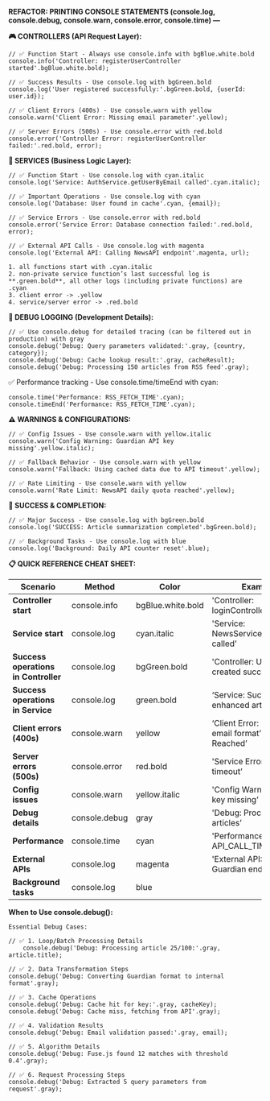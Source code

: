 **REFACTOR: PRINTING CONSOLE STATEMENTS (console.log, console.debug, console.warn, console.error, console.time) —**

**🎮 CONTROLLERS (API Request Layer):**

```tsx
// ✅ Function Start - Always use console.info with bgBlue.white.bold
console.info('Controller: registerUserController started'.bgBlue.white.bold);

// ✅ Success Results - Use console.log with bgGreen.bold
console.log('User registered successfully:'.bgGreen.bold, {userId: user.id});

// ✅ Client Errors (400s) - Use console.warn with yellow
console.warn('Client Error: Missing email parameter'.yellow);

// ✅ Server Errors (500s) - Use console.error with red.bold
console.error('Controller Error: registerUserController failed:'.red.bold, error);
```

**🔧 SERVICES (Business Logic Layer):**

```tsx
// ✅ Function Start - Use console.log with cyan.italic
console.log('Service: AuthService.getUserByEmail called'.cyan.italic);

// ✅ Important Operations - Use console.log with cyan
console.log('Database: User found in cache'.cyan, {email});

// ✅ Service Errors - Use console.error with red.bold
console.error('Service Error: Database connection failed:'.red.bold, error);

// ✅ External API Calls - Use console.log with magenta
console.log('External API: Calling NewsAPI endpoint'.magenta, url);

1. all functions start with .cyan.italic
2. non-private service function’s last successful log is **.green.bold**, all other logs (including private functions) are .cyan
3. client error -> .yellow
4. service/server error -> .red.bold
```

**🐛 DEBUG LOGGING (Development Details):**

```tsx
// ✅ Use console.debug for detailed tracing (can be filtered out in production) with gray
console.debug('Debug: Query parameters validated:'.gray, {country, category});
console.debug('Debug: Cache lookup result:'.gray, cacheResult);
console.debug('Debug: Processing 150 articles from RSS feed'.gray);
```

✅ Performance tracking - Use console.time/timeEnd with cyan:

```tsx
console.time('Performance: RSS_FETCH_TIME'.cyan);
console.timeEnd('Performance: RSS_FETCH_TIME'.cyan);
```

**⚠️ WARNINGS & CONFIGURATIONS:**

```tsx
// ✅ Config Issues - Use console.warn with yellow.italic
console.warn('Config Warning: Guardian API key missing'.yellow.italic);

// ✅ Fallback Behavior - Use console.warn with yellow
console.warn('Fallback: Using cached data due to API timeout'.yellow);

// ✅ Rate Limiting - Use console.warn with yellow
console.warn('Rate Limit: NewsAPI daily quota reached'.yellow);
```

**🎉 SUCCESS & COMPLETION:**

```tsx
// ✅ Major Success - Use console.log with bgGreen.bold
console.log('SUCCESS: Article summarization completed'.bgGreen.bold);

// ✅ Background Tasks - Use console.log with blue
console.log('Background: Daily API counter reset'.blue);
```

**📋 QUICK REFERENCE CHEAT SHEET:**

| **Scenario** | **Method** | **Color** | **Example** |
| --- | --- | --- | --- |
| **Controller start** | console.info | bgBlue.white.bold | 'Controller: loginController started’ |
| **Service start** | console.log | cyan.italic | 'Service: NewsService.fetchNews called’ |
| **Success operations in Controller** | console.log | bgGreen.bold | 'Controller: User created successfully’ |
| **Success operations in Service** | console.log | green.bold | ‘Service: Successfully enhanced article’ |
| **Client errors (400s)** | console.warn | yellow | ‘Client Error: Invalid email format’, ‘Quota Reached’ |
| **Server errors (500s)** | console.error | red.bold | 'Service Error: Database timeout’ |
| **Config issues** | console.warn | yellow.italic | 'Config Warning: API key missing’ |
| **Debug details** | console.debug | gray | 'Debug: Processing 50 articles’ |
| **Performance** | console.time | cyan | 'Performance: API_CALL_TIME’ |
| **External APIs** | console.log | magenta | 'External API: Calling Guardian endpoint’ |
| **Background tasks** | console.log | blue |  |

**When to Use console.debug():**

```tsx
Essential Debug Cases:

// ✅ 1. Loop/Batch Processing Details
    console.debug('Debug: Processing article 25/100:'.gray, article.title);

// ✅ 2. Data Transformation Steps  
console.debug('Debug: Converting Guardian format to internal format'.gray);

// ✅ 3. Cache Operations
console.debug('Debug: Cache hit for key:'.gray, cacheKey);
console.debug('Debug: Cache miss, fetching from API'.gray);

// ✅ 4. Validation Results
console.debug('Debug: Email validation passed:'.gray, email);

// ✅ 5. Algorithm Details
console.debug('Debug: Fuse.js found 12 matches with threshold 0.4'.gray);

// ✅ 6. Request Processing Steps
console.debug('Debug: Extracted 5 query parameters from request'.gray);
```
